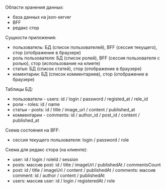 Области хранения данных:

-   база данных на json-server
-   BFF
-   редакс стор

Сущности приложения:

-   пользователь: БД (список пользователей), BFF (сессия текущего), стор (отображение в браузере)
-   роль пользователя: БД (список ролей), BFF (сессия пользователя с ролью), стор (использование на клиете)
-   статья: БД (список статей), стор (отображение в браузере)
-   коментарии: БД (список комментариев), стор (отображение в браузере)

Таблицы БД:

-   пользователи - users: id / login / password / registed_at / rele_id
-   роли - roles: id / name
-   статьи - posts: id / title / image_url / content / published_at
-   комментарии - comments: id / author_id / post_id / content / published_at

Схема состояния на BFF:

-   сессия текущего пользователя: login / password / role

Схема для редакс стора (на клиенте):

-   user: id / login / roleId / session
-   posts: массив post: id / title / imageUrl / publishedAt / commentsCount
-   post: id / title / imageUrl / content / publishedAt / comments: массив comment: id / author / content / publishedAt
-   users: массив user: id / login / registeredAt / role
